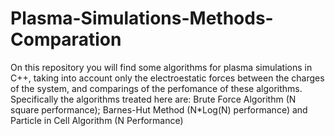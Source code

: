 # Plasma-Simulations-Methods-Comparation

On this repository you will find some algorithms for plasma simulations in C++, taking into account only the electroestatic forces between the charges of the system, and comparings of the perfomance of these algorithms.
Specifically the algorithms treated here are: Brute Force Algorithm (N square performance); Barnes-Hut Method (N*Log(N) performance) and Particle in Cell Algorithm (N Performance)
